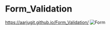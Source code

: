 # Form_Validation
 https://aarjugit.github.io/Form_Validation/
 ![Form](https://github.com/user-attachments/assets/9a5aada0-804d-4335-9ee9-3bbf4fc70ee1)
 
 

